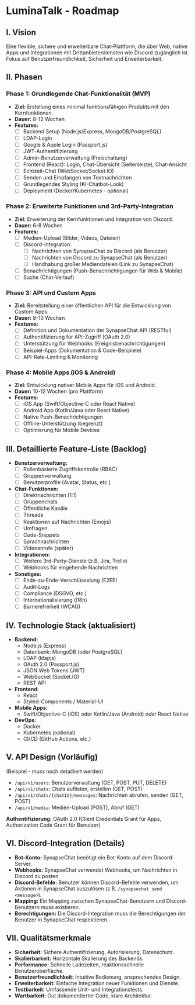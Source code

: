 # LuminaTalk - Roadmap

## I. Vision

Eine flexible, sichere und erweiterbare Chat-Plattform, die über Web, native Apps und Integrationen mit Drittanbieterdiensten wie Discord zugänglich ist.  Fokus auf Benutzerfreundlichkeit, Sicherheit und Erweiterbarkeit.

## II. Phasen

### Phase 1:  Grundlegende Chat-Funktionalität (MVP)

*   **Ziel:**  Erstellung eines minimal funktionsfähigen Produkts mit den Kernfunktionen.
*   **Dauer:**  8-12 Wochen
*   **Features:**
    *   [ ]  Backend Setup (Node.js/Express, MongoDB/PostgreSQL)
    *   [ ]  LDAP-Login
    *   [ ]  Google & Apple Login (Passport.js)
    *   [ ]  JWT-Authentifizierung
    *   [ ]  Admin-Benutzerverwaltung (Freischaltung)
    *   [ ]  Frontend (React): Login, Chat-Übersicht (Seitenleiste), Chat-Ansicht
    *   [ ]  Echtzeit-Chat (WebSocket/Socket.IO)
    *   [ ]  Senden und Empfangen von Textnachrichten
    *   [ ]  Grundlegendes Styling (KI-Chatbot-Look)
    *   [ ]  Deployment (Docker/Kubernetes - optional)

### Phase 2: Erweiterte Funktionen und 3rd-Party-Integration

*   **Ziel:**  Erweiterung der Kernfunktionen und Integration von Discord.
*   **Dauer:** 6-8 Wochen
*   **Features:**
    *   [ ]  Medien-Upload (Bilder, Videos, Dateien)
    *   [ ]  Discord-Integration:
        *   [ ]  Nachrichten von SynapseChat zu Discord (als Benutzer)
        *   [ ]  Nachrichten von Discord zu SynapseChat (als Benutzer)
        *   [ ]  Handhabung großer Mediendateien (Link zu SynapseChat)
    *   [ ]  Benachrichtigungen (Push-Benachrichtigungen für Web & Mobile)
    *   [ ]  Suche (Chat-Verlauf)

### Phase 3:  API und Custom Apps

*   **Ziel:**  Bereitstellung einer öffentlichen API für die Entwicklung von Custom Apps.
*   **Dauer:**  8-10 Wochen
*   **Features:**
    *   [ ]  Definition und Dokumentation der SynapseChat API (RESTful)
    *   [ ]  Authentifizierung für API-Zugriff (OAuth 2.0)
    *   [ ]  Unterstützung für Webhooks (Ereignisbenachrichtigungen)
    *   [ ]  Beispiel-Apps (Dokumentation & Code-Beispiele)
    *   [ ]  API-Rate-Limiting & Monitoring

### Phase 4:  Mobile Apps (iOS & Android)

*   **Ziel:**  Entwicklung nativer Mobile Apps für iOS und Android.
*   **Dauer:**  10-12 Wochen (pro Plattform)
*   **Features:**
    *   [ ]  iOS App (Swift/Objective-C oder React Native)
    *   [ ]  Android App (Kotlin/Java oder React Native)
    *   [ ]  Native Push-Benachrichtigungen
    *   [ ]  Offline-Unterstützung (begrenzt)
    *   [ ]  Optimierung für Mobile Devices

## III. Detaillierte Feature-Liste (Backlog)

*   **Benutzerverwaltung:**
    *   [ ]  Rollenbasierte Zugriffskontrolle (RBAC)
    *   [ ]  Gruppenverwaltung
    *   [ ]  Benutzerprofile (Avatar, Status, etc.)
*   **Chat-Funktionen:**
    *   [ ]  Direktnachrichten (1:1)
    *   [ ]  Gruppenchats
    *   [ ]  Öffentliche Kanäle
    *   [ ]  Threads
    *   [ ]  Reaktionen auf Nachrichten (Emojis)
    *   [ ]  Umfragen
    *   [ ]  Code-Snippets
    *   [ ]  Sprachnachrichten
    *   [ ]  Videoanrufe (später)
*   **Integrationen:**
    *   [ ]  Weitere 3rd-Party-Dienste (z.B. Jira, Trello)
    *   [ ]  Webhooks für eingehende Nachrichten
*   **Sonstiges:**
    *   [ ]  Ende-zu-Ende-Verschlüsselung (E2EE)
    *   [ ]  Audit-Logs
    *   [ ]  Compliance (DSGVO, etc.)
    *   [ ]  Internationalisierung (i18n)
    *   [ ]  Barrierefreiheit (WCAG)

## IV. Technologie Stack (aktualisiert)

*   **Backend:**
    *   Node.js (Express)
    *   Datenbank: MongoDB (oder PostgreSQL)
    *   LDAP (ldapjs)
    *   OAuth 2.0 (Passport.js)
    *   JSON Web Tokens (JWT)
    *   WebSocket (Socket.IO)
    *   REST API
*   **Frontend:**
    *   React
    *   Styled-Components / Material-UI
*   **Mobile Apps:**
    *   Swift/Objective-C (iOS) oder Kotlin/Java (Android)  *oder* React Native
*   **DevOps:**
    *   Docker
    *   Kubernetes (optional)
    *   CI/CD (GitHub Actions, etc.)

## V.  API Design (Vorläufig)

(Beispiel - muss noch detailliert werden)

*   `/api/v1/users`:  Benutzerverwaltung (GET, POST, PUT, DELETE)
*   `/api/v1/chats`:  Chats auflisten, erstellen (GET, POST)
*   `/api/v1/chats/{chatId}/messages`:  Nachrichten abrufen, senden (GET, POST)
*   `/api/v1/media`:  Medien-Upload (POST), Abruf (GET)

**Authentifizierung:**  OAuth 2.0 (Client Credentials Grant für Apps, Authorization Code Grant für Benutzer)

## VI. Discord-Integration (Details)

*   **Bot-Konto:**  SynapseChat benötigt ein Bot-Konto auf dem Discord-Server.
*   **Webhooks:**  SynapseChat verwendet Webhooks, um Nachrichten in Discord zu posten.
*   **Discord-Befehle:**  Benutzer können Discord-Befehle verwenden, um Aktionen in SynapseChat auszulösen (z.B. `/synapsechat send <message>`).
*   **Mapping:**  Ein Mapping zwischen SynapseChat-Benutzern und Discord-Benutzern muss existieren.
*   **Berechtigungen:**  Die Discord-Integration muss die Berechtigungen der Benutzer in SynapseChat respektieren.

## VII.  Qualitätsmerkmale

*   **Sicherheit:**  Sichere Authentifizierung, Autorisierung, Datenschutz.
*   **Skalierbarkeit:**  Horizontale Skalierung des Backends.
*   **Performance:**  Schnelle Ladezeiten, reaktionsschnelle Benutzeroberfläche.
*   **Benutzerfreundlichkeit:**  Intuitive Bedienung, ansprechendes Design.
*   **Erweiterbarkeit:**  Einfache Integration neuer Funktionen und Dienste.
*   **Testbarkeit:**  Umfassende Unit- und Integrationstests.
*   **Wartbarkeit:**  Gut dokumentierter Code, klare Architektur.
